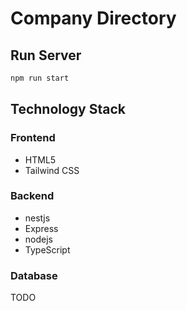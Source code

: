 # Company Directory

## Run Server

```bash
npm run start
```

## Technology Stack

### Frontend

* HTML5
* Tailwind CSS

### Backend

* nestjs
* Express
* nodejs
* TypeScript

### Database

TODO